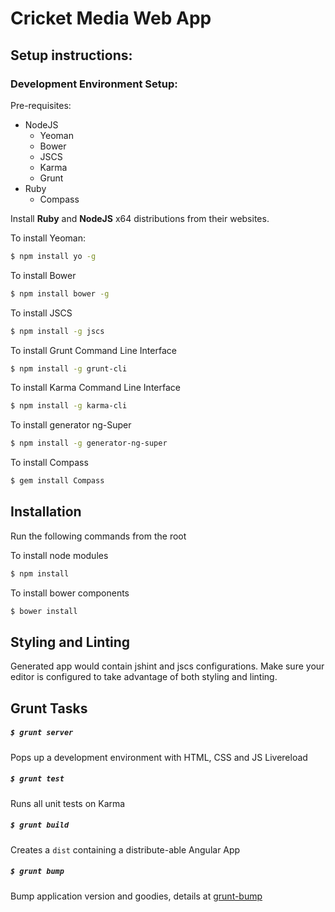 # Cricket Media Web App

## Setup instructions:

### Development Environment Setup:

Pre-requisites:
- NodeJS
  + Yeoman
  + Bower
  + JSCS
  + Karma
  + Grunt
- Ruby
  + Compass

Install **Ruby** and **NodeJS** x64 distributions from their websites.

To install Yeoman:

```bash
$ npm install yo -g
```

To install Bower

```bash
$ npm install bower -g
```

To install JSCS

```bash
$ npm install -g jscs
```

To install Grunt Command Line Interface

```bash
$ npm install -g grunt-cli
```

To install Karma Command Line Interface

```bash
$ npm install -g karma-cli
```

To install generator ng-Super

```bash
$ npm install -g generator-ng-super
```

To install Compass

```bash
$ gem install Compass
```

## Installation

Run the following commands from the root

To install node modules

```bash
$ npm install
```

To install bower components

```bash
$ bower install
```

## Styling and Linting
Generated app would contain jshint and jscs configurations. Make sure your editor is configured to take advantage of both styling and linting. 

## Grunt Tasks

##### ```$ grunt server```
Pops up a development environment with HTML, CSS and JS Livereload

##### ```$ grunt test```
Runs all unit tests on Karma

##### ```$ grunt build```
Creates a ```dist``` containing a distribute-able Angular App

##### ```$ grunt bump```
Bump application version and goodies, details at [grunt-bump](https://github.com/vojtajina/grunt-bump)

